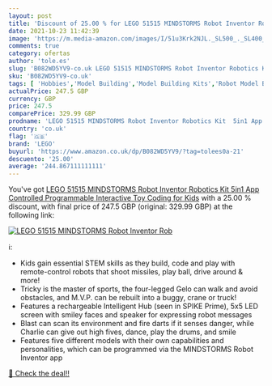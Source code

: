 ```yaml
---
layout: post
title: 'Discount of 25.00 % for LEGO 51515 MINDSTORMS Robot Inventor Rob'
date: 2021-10-23 11:42:39
image: 'https://m.media-amazon.com/images/I/51u3Krk2NJL._SL500_._SL400_.jpg'
comments: true
category: ofertas
author: 'tole.es'
slug: 'B082WD5YV9-co.uk LEGO 51515 MINDSTORMS Robot Inventor Robotics Kit 5in1...'
sku: 'B082WD5YV9-co.uk'
tags: [ 'Hobbies','Model Building','Model Building Kits','Robot Model Building Kits','Toys & Games','Toys Store','lego', ]
actualPrice: 247.5 GBP
currency: GBP
price: 247.5
comparePrice: 329.99 GBP
prodname: 'LEGO 51515 MINDSTORMS Robot Inventor Robotics Kit  5in1 App Controlled Programmable Interactive Toy Coding for Kids'
country: 'co.uk'
flag: '🇬🇧'
brand: 'LEGO'
buyurl: 'https://www.amazon.co.uk/dp/B082WD5YV9/?tag=tolees0a-21'
descuento: '25.00'
average: '244.867111111111'
---
```


You've got [LEGO 51515 MINDSTORMS Robot Inventor Robotics Kit  5in1 App Controlled Programmable Interactive Toy Coding for Kids](https://www.amazon.co.uk/dp/B082WD5YV9/?tag=tolees0a-21) with a  25.00 % discount, with final price of 247.5 GBP (original: 329.99 GBP) at the following link:

[![LEGO 51515 MINDSTORMS Robot Inventor Rob](https://m.media-amazon.com/images/I/51u3Krk2NJL._SL500_._SL400_.jpg)](https://www.amazon.co.uk/dp/B082WD5YV9/?tag=tolees0a-21)

ℹ️:

- Kids gain essential STEM skills as they build, code and play with remote-control robots that shoot missiles, play ball, drive around & more!
- Tricky is the master of sports, the four-legged Gelo can walk and avoid obstacles, and M.V.P. can be rebuilt into a buggy, crane or truck!
- Features a rechargeable Intelligent Hub (seen in SPIKE Prime), 5x5 LED screen with smiley faces and speaker for expressing robot messages
- Blast can scan its environment and fire darts if it senses danger, while Charlie can give out high fives, dance, play the drums, and smile
- Features five different models with their own capabilities and personalities, which can be programmed via the MINDSTORMS Robot Inventor app

[🛒 Check the deal!!](https://www.amazon.co.uk/dp/B082WD5YV9/?tag=tolees0a-21)
